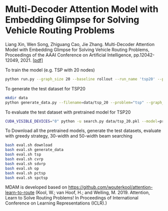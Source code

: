 # Multi-Decoder Attention Model with Embedding Glimpse for Solving Vehicle Routing Problems
Liang Xin, Wen Song, Zhiguang Cao, Jie Zhang.  Multi-Decoder Attention Model with Embedding Glimpse for Solving Vehicle Routing Problems, Proceedings of the AAAI Conference on Artificial Intelligence, pp.12042-12049, 2021. [[pdf]](https://ojs.aaai.org/index.php/AAAI/article/view/17430)

To train the model (e.g. TSP with 20 nodes)
```bash
python run.py --graph_size 20 --baseline rollout --run_name 'tsp20' --problem="tsp" --batch_size=512 --epoch_size=1280000 --kl_loss=0.01 --n_EG=2 --n_paths=5 --val_size=10000
```

To generate the test dataset for TSP20
```bash
mkdir data
python generate_data.py --filename=data/tsp_20 --problem="tsp" --graph_sizes=20 --dataset_size=100000
```

To evaluate the test dataset with pretrained model for TSP20
```bash
CUDA_VISIBLE_DEVICES="0" python -u search.py data/tsp_20.pkl --model=pretrained/tsp_20/epoch-99.pt --beam_size=1 --eval_batch_size=1024
```

To Download all the pretrained models, generate the test datasets, evaluate with greedy strategy, 30-width and 50-width beam searching
```bash
bash eval.sh download
bash eval.sh generate_data
bash eval.sh tsp
bash eval.sh cvrp
bash eval.sh sdvrp
bash eval.sh op
bash eval.sh pctsp
bash eval.sh spctsp
```


MDAM is developed based on https://github.com/wouterkool/attention-learn-to-route (Kool, W.; van Hoof, H.; and Welling, M. 2019. Attention,
Learn to Solve Routing Problems! In Proceedings of International Conference on Learning Representations (ICLR).)
